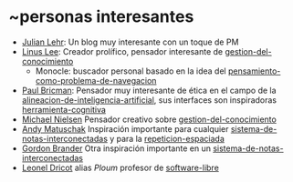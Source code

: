 # ~personas interesantes

* [Julian Lehr](https://julian.digital/): Un blog muy interesante con un toque de PM
* [Linus Lee](https://thesephist.com/): Creador prolífico, pensador interesante de [gestion-del-conocimiento](gestion-del-conocimiento.md)
  * Monocle: buscador personal basado en la idea del [pensamiento-como-problema-de-navegacion](pensamiento-como-problema-de-navegacion.md)
* [Paul Bricman](https://paulbricman.com/): Pensador muy interesante de ética en el campo de la [alineacion-de-inteligencia-artificial](alineacion-de-inteligencia-artificial.md), sus interfaces son inspiradoras [herramienta-cognitiva](herramienta-cognitiva.md)
* [Michael Nielsen](https://michaelnotebook.com/) Pensador creativo sobre [gestion-del-conocimiento](gestion-del-conocimiento.md)
* [Andy Matuschak](https://andymatuschak.org/) Inspiración importante para cualquier [sistema-de-notas-interconectadas](sistema-de-notas-interconectadas.md) y para la [repeticion-espaciada](repeticion-espaciada.md)
* [Gordon Brander](https://gordonbrander.com/) Otra inspiración importante en un [sistema-de-notas-interconectadas](sistema-de-notas-interconectadas.md)
* [Leonel Dricot](https://ploum.net/) alias *Ploum* profesor de [software-libre](software-libre.md)
